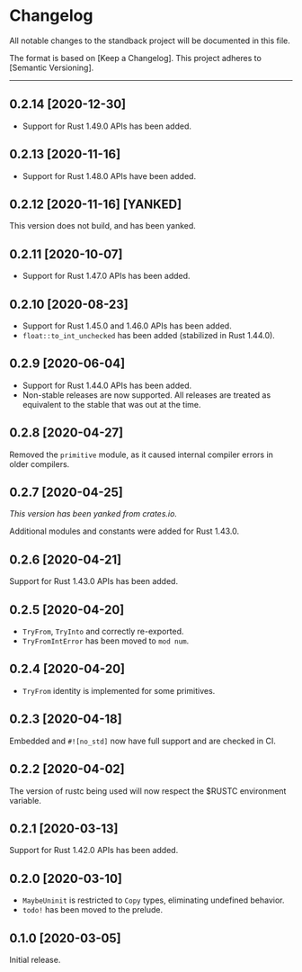 # Changelog

All notable changes to the standback project will be documented in this file.

The format is based on [Keep a Changelog]. This project adheres to [Semantic
Versioning].

---

## 0.2.14 [2020-12-30]

- Support for Rust 1.49.0 APIs has been added.

## 0.2.13 [2020-11-16]

- Support for Rust 1.48.0 APIs have been added.

## 0.2.12 [2020-11-16] [YANKED]

This version does not build, and has been yanked.

## 0.2.11 [2020-10-07]

- Support for Rust 1.47.0 APIs has been added.

## 0.2.10 [2020-08-23]

- Support for Rust 1.45.0 and 1.46.0 APIs has been added.
- `float::to_int_unchecked` has been added (stabilized in Rust 1.44.0).

## 0.2.9 [2020-06-04]

- Support for Rust 1.44.0 APIs has been added.
- Non-stable releases are now supported. All releases are treated as equivalent
  to the stable that was out at the time.

## 0.2.8 [2020-04-27]

Removed the `primitive` module, as it caused internal compiler errors in older
compilers.

## 0.2.7 [2020-04-25]

_This version has been yanked from crates.io._

Additional modules and constants were added for Rust 1.43.0.

## 0.2.6 [2020-04-21]

Support for Rust 1.43.0 APIs has been added.

## 0.2.5 [2020-04-20]

- `TryFrom`, `TryInto` and correctly re-exported.
- `TryFromIntError` has been moved to `mod num`.

## 0.2.4 [2020-04-20]

- `TryFrom` identity is implemented for some primitives.

## 0.2.3 [2020-04-18]

Embedded and `#![no_std]` now have full support and are checked in CI.

## 0.2.2 [2020-04-02]

The version of rustc being used will now respect the $RUSTC environment
variable.

## 0.2.1 [2020-03-13]

Support for Rust 1.42.0 APIs has been added.

## 0.2.0 [2020-03-10]

- `MaybeUninit` is restricted to `Copy` types, eliminating undefined behavior.
- `todo!` has been moved to the prelude.

## 0.1.0 [2020-03-05]

Initial release.
